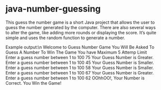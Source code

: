 # java-number-guessing
This guess the number game is a short Java project that allows the user to guess the number generated by the computer. There are also several ways to alter the game, like adding more rounds or displaying the score. It’s quite simple and uses the random function to generate a number.


Example output:\n
Welcome to Guess Number Game
You Will Be Asked To Guess A Number To Win The Game
You have Maximum 5 Attemp Limit
Enter a guess number between 1 to 100
75
Your Guess Number is Greater.
Enter a guess number between 1 to 100
45
Your Guess Number is Smaller.
Enter a guess number between 1 to 100
58
Your Guess Number is Smaller.
Enter a guess number between 1 to 100
67
Your Guess Number is Greater.
Enter a guess number between 1 to 100
62
OOhhOO!, Your Number is Correct. You Win the Game!
